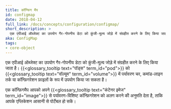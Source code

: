 ```yaml
---
title: कॉन्फिग मैप
id: configmap
date: 2018-04-12
full_link: /docs/concepts/configuration/configmap/
short_description: >
  एक एपीआई ऑब्जेक्ट का उपयोग गैर-गोपनीय डेटा को कुंजी-मूल्य जोड़े में संग्रहीत करने के लिए किया जाता है। पॉड्स को वॉल्यूम में पर्यावरण चर, कमांड-लाइन तर्क या कॉन्फ़िगरेशन फ़ाइलों के रूप में उपयोग किया जा सकता है।
aka: ConfigMap
tags:
- core-object
---
```

एक एपीआई ऑब्जेक्ट का उपयोग गैर-गोपनीय डेटा को कुंजी-मूल्य जोड़े में संग्रहीत करने के लिए किया जाता है। {{<glossary_tooltip text="पॉड्स" term_id="pod">}} को {{<glossary_tooltip text="वॉल्यूम" term_id="volume">}} में पर्यावरण चर, कमांड-लाइन तर्क या कॉन्फ़िगरेशन फ़ाइलों के रूप में उपयोग किया जा सकता है।

<!--more--> 

एक कॉन्फ़िगमैप आपको अपने {{<glossary_tooltip text="कंटेनर इमेज" term_id="image">}} से पर्यावरण-विशिष्ट कॉन्फ़िगरेशन को अलग करने की अनुमति देता है, ताकि आपके एप्लिकेशन आसानी से पोर्टेबल हो सकें।